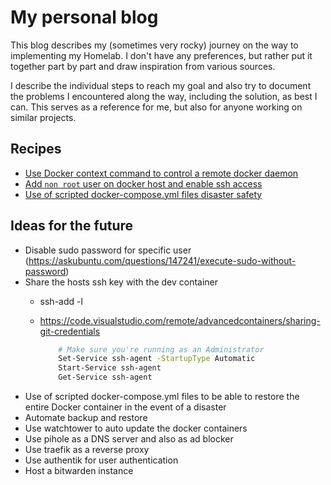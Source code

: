 # My personal blog

This blog describes my (sometimes very rocky) journey on the way to implementing my Homelab. I don't have any preferences, but rather put it together part by part and draw inspiration from various sources.

I describe the individual steps to reach my goal and also try to document the problems I encountered along the way, including the solution, as best I can. This serves as a reference for me, but also for anyone working on similar projects.

## Recipes

- [Use Docker context command to control a remote docker daemon](./docker/docker-context.md)
- [Add `non root` user on docker host and enable ssh access](./docker/add-nonroot-user.md)
- [Use of scripted docker-compose.yml files disaster safety](./docker/docker-disaster-safety.md)

## Ideas for the future

- Disable sudo password for specific user (https://askubuntu.com/questions/147241/execute-sudo-without-password)
- Share the hosts ssh key with the dev container
  - ssh-add -l
  - https://code.visualstudio.com/remote/advancedcontainers/sharing-git-credentials
  
    ```bash
        # Make sure you're running as an Administrator
        Set-Service ssh-agent -StartupType Automatic
        Start-Service ssh-agent
        Get-Service ssh-agent
    ```
- Use of scripted docker-compose.yml files to be able to restore the entire Docker container in the event of a disaster
- Automate backup and restore
- Use watchtower to auto update the docker containers
- Use pihole as a DNS server and also as ad blocker
- Use traefik as a reverse proxy
- Use authentik for user authentication
- Host a bitwarden instance
